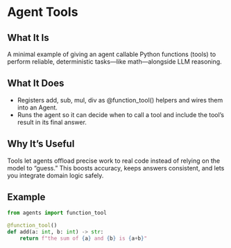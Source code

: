 # Agent Tools

## What It Is

A minimal example of giving an agent callable Python functions (tools) to perform reliable, deterministic tasks—like math—alongside LLM reasoning.

## What It Does

- Registers add, sub, mul, div as @function_tool() helpers and wires them into an Agent.
- Runs the agent so it can decide when to call a tool and include the tool’s result in its final answer.

## Why It’s Useful

Tools let agents offload precise work to real code instead of relying on the model to “guess.” This boosts accuracy, keeps answers consistent, and lets you integrate domain logic safely.

## Example

```python
from agents import function_tool

@function_tool()
def add(a: int, b: int) -> str:
    return f"the sum of {a} and {b} is {a+b}"
```
